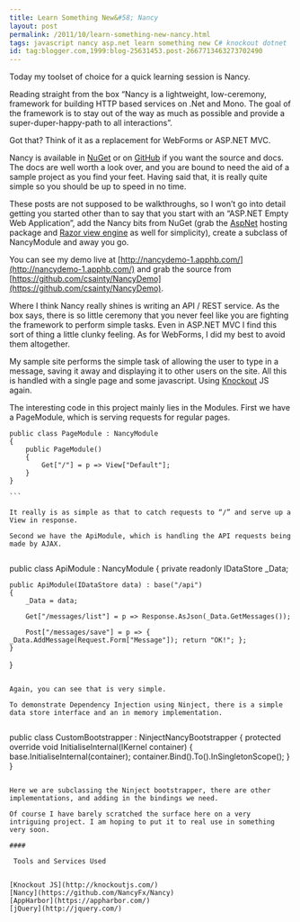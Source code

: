 ```yaml
---
title: Learn Something New&#58; Nancy
layout: post
permalink: /2011/10/learn-something-new-nancy.html
tags: javascript nancy asp.net learn something new C# knockout dotnet
id: tag:blogger.com,1999:blog-25631453.post-2667713463273702490
---
```


Today my toolset of choice for a quick learning session is Nancy. 

Reading straight from the box “Nancy is a lightweight, low-ceremony, framework for building HTTP based services on .Net and Mono. The goal of the framework is to stay out of the way as much as possible and provide a super-duper-happy-path to all interactions”.

Got that? Think of it as a replacement for WebForms or ASP.NET MVC.

Nancy is available in [NuGet](http://nuget.org/List/Packages/Nancy) or on [GitHub](https://github.com/NancyFx/Nancy) if you want the source and docs. The docs are well worth a look over, and you are bound to need the aid of a sample project as you find your feet. Having said that, it is really quite simple so you should be up to speed in no time.

These posts are not supposed to be walkthroughs, so I won’t go into detail getting you started other than to say that you start with an “ASP.NET Empty Web Application”, add the Nancy bits from NuGet (grab the [AspNet](http://nuget.org/List/Packages/Nancy.Hosting.Aspnet) hosting package and [Razor view engine](http://nuget.org/List/Packages/Nancy.Viewengines.Razor) as well for simplicity), create a subclass of NancyModule and away you go.

You can see my demo live at [http://nancydemo-1.apphb.com/](http://nancydemo-1.apphb.com/) and grab the source from [https://github.com/csainty/NancyDemo](https://github.com/csainty/NancyDemo).

Where I think Nancy really shines is writing an API / REST service. As the box says, there is so little ceremony that you never feel like you are fighting the framework to perform simple tasks. Even in ASP.NET MVC I find this sort of thing a little clunky feeling. As for WebForms, I did my best to avoid them altogether.

My sample site performs the simple task of allowing the user to type in a message, saving it away and displaying it to other users on the site. All this is handled with a single page and some javascript. Using [Knockout](http://csainty.blogspot.com/2011/10/learn-something-new-knockout-js.html) JS again.

The interesting code in this project mainly lies in the Modules.
First we have a PageModule, which is serving requests for regular pages.


````
public class PageModule : NancyModule
{
	public PageModule()
	{
		Get["/"] = p => View["Default"];
	}
}

```  

It really is as simple as that to catch requests to “/” and serve up a View in response.

Second we have the ApiModule, which is handling the API requests being made by AJAX.


````
public class ApiModule : NancyModule
{
	private readonly IDataStore _Data;

	public ApiModule(IDataStore data) : base("/api")
	{
		_Data = data;

		Get["/messages/list"] = p => Response.AsJson(_Data.GetMessages());

		Post["/messages/save"] = p => { _Data.AddMessage(Request.Form["Message"]); return "OK!"; };
	}
}

```  

Again, you can see that is very simple.

To demonstrate Dependency Injection using Ninject, there is a simple data store interface and an in memory implementation.


````
public class CustomBootstrapper : NinjectNancyBootstrapper
{
	protected override void InitialiseInternal(IKernel container)
	{
		base.InitialiseInternal(container);
		container.Bind<IDataStore>().To<InMemoryDataStore>().InSingletonScope();
	}
}

```  

Here we are subclassing the Ninject bootstrapper, there are other implementations, and adding in the bindings we need.

Of course I have barely scratched the surface here on a very intriguing project. I am hoping to put it to real use in something very soon.

#### 

 Tools and Services Used


[Knockout JS](http://knockoutjs.com/)  
[Nancy](https://github.com/NancyFx/Nancy)
[AppHarbor](https://appharbor.com/)  
[jQuery](http://jquery.com/)  

